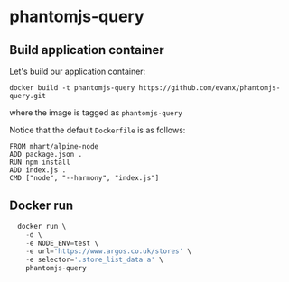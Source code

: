 
# phantomjs-query

## Build application container

Let's build our application container:
```shell
docker build -t phantomjs-query https://github.com/evanx/phantomjs-query.git
```
where the image is tagged as `phantomjs-query`

Notice that the default `Dockerfile` is as follows:
```
FROM mhart/alpine-node
ADD package.json .
RUN npm install
ADD index.js .
CMD ["node", "--harmony", "index.js"]
```

## Docker run

```javascript
  docker run \
    -d \
    -e NODE_ENV=test \
    -e url='https://www.argos.co.uk/stores' \
    -e selector='.store_list_data a' \
    phantomjs-query
```
